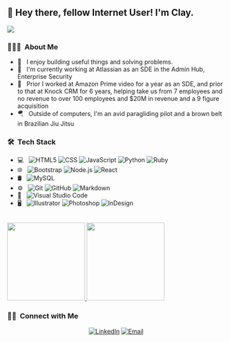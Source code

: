 <h2>👋 Hey there, fellow Internet User! I'm Clay.</h2>

<img src="https://media.licdn.com/dms/image/C5616AQH3F6x5kM9RpA/profile-displaybackgroundimage-shrink_350_1400/0/1653430747921?e=1692835200&v=beta&t=84t79kzH6Gg0ZzxQYNvhokFkavaVgYG6Eeza1-GUV5Q">

<h3> 👨🏻‍💻 &nbsp;About Me </h3>

- 🤔 &nbsp; I enjoy building useful things and solving problems.
- 💼 &nbsp; I'm currently working at Atlassian as an SDE in the Admin Hub, Enterprise Security
- 💸 &nbsp; Prior I worked at Amazon Prime video for a year as an SDE, and prior to that at Knock CRM for 6 years, helping take us from 7 employees and no revenue to over 100 employees and $20M in revenue and a 9 figure acquisition
- 🪂 &nbsp; Outside of computers, I'm an avid paragliding pilot and a brown belt in Brazilian Jiu Jitsu

<h3> 🛠 &nbsp;Tech Stack</h3>

- 💻 &nbsp;
  ![HTML5](https://img.shields.io/badge/-HTML5-333333?style=flat&logo=HTML5)
  ![CSS](https://img.shields.io/badge/-CSS-333333?style=flat&logo=CSS3&logoColor=1572B6)
  ![JavaScript](https://img.shields.io/badge/-JavaScript-333333?style=flat&logo=javascript)
  ![Python](https://img.shields.io/badge/-Python-333333?style=flat&logo=python)
  ![Ruby](https://img.shields.io/badge/ruby-%23CC342D.svg?style=flat&logo=ruby)
- 🌐 &nbsp;
  ![Bootstrap](https://img.shields.io/badge/-Bootstrap-333333?style=flat&logo=bootstrap&logoColor=563D7C)
  ![Node.js](https://img.shields.io/badge/-Node.js-333333?style=flat&logo=node.js)
  ![React](https://img.shields.io/badge/-React-333333?style=flat&logo=react)
- 🛢 &nbsp;
  ![MySQL](https://img.shields.io/badge/-MySQL-333333?style=flat&logo=mysql)
- ⚙️ &nbsp;
  ![Git](https://img.shields.io/badge/-Git-333333?style=flat&logo=git)
  ![GitHub](https://img.shields.io/badge/-GitHub-333333?style=flat&logo=github)
  ![Markdown](https://img.shields.io/badge/-Markdown-333333?style=flat&logo=markdown)
- 🔧 &nbsp;
  ![Visual Studio Code](https://img.shields.io/badge/-Visual%20Studio%20Code-333333?style=flat&logo=visual-studio-code&logoColor=007ACC)
- 🖥 &nbsp;
  ![Illustrator](https://img.shields.io/badge/-Illustrator-333333?style=flat&logo=adobe-illustrator)
  ![Photoshop](https://img.shields.io/badge/-Photoshop-333333?style=flat&logo=adobe-photoshop)
  ![InDesign](https://img.shields.io/badge/-InDesign-333333?style=flat&logo=adobe-indesign)

<br/>

<a href="https://github.com/myfriendclay">
  <img height="180em" src="https://github-readme-stats.vercel.app/api?username=myfriendclay&theme=buefy&show_icons=true" />
  <img height="180em" src="https://github-readme-stats.vercel.app/api/top-langs/?username=myfriendclay&theme=buefy&layout=compact" />
</a>

<br/>

<h3> 🤝🏻 &nbsp;Connect with Me </h3>

<p align="center">
<a href="https://www.linkedin.com/in/blackiston/"><img alt="LinkedIn" src="https://img.shields.io/badge/LinkedIn-Clay%20Blackiston%20-blue?style=flat-square&logo=linkedin"></a>
<a href="mailto:clayblackiston@gmail.com"><img alt="Email" src="https://img.shields.io/badge/Email-clayblackiston@gmail.com-blue?style=flat-square&logo=gmail"></a>
</p>
